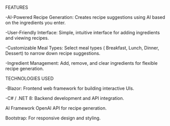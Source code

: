 FEATURES

-AI-Powered Recipe Generation: Creates recipe suggestions using AI based on the ingredients you enter.

-User-Friendly Interface: Simple, intuitive interface for adding ingredients and viewing recipes.

-Customizable Meal Types: Select meal types ( Breakfast, Lunch, Dinner, Dessert) to narrow down recipe suggestions.

-Ingredient Management: Add, remove, and clear ingredients for flexible recipe generation.

TECHNOLOGIES USED

-Blazor: Frontend web framework for building interactive UIs.

-C# / .NET 8: Backend development and API integration.

AI Framework OpenAI API for recipe generation.

Bootstrap: For responsive design and styling.

